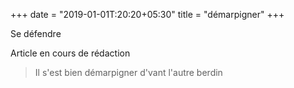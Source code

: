 +++
date = "2019-01-01T:20:20+05:30"
title = "démarpigner"
+++

Se défendre
<!--more-->
Article en cours de rédaction

> Il s'est bien démarpigner d'vant l'autre berdin
